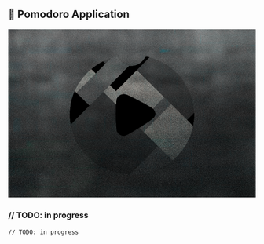 ## 📼 Pomodoro Application

<div width="100%" align="center">
    <img src="/images/cover.png">
</div>

### // TODO: in progress

```bash
// TODO: in progress
```


